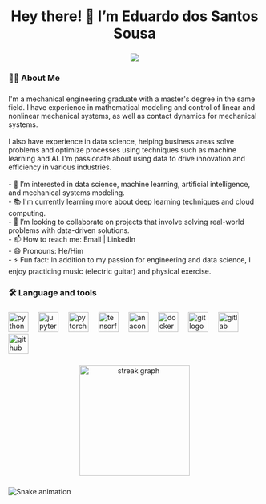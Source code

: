 ###

<h1 align="center">Hey there! 👋 I’m Eduardo dos Santos Sousa</h1>

###

<div align="center">
  <img src="https://visitor-badge.laobi.icu/badge?page_id=EduardoSantosSousa.EduardoSantosSousa&"  />
</div>

<h3 align="left">👩‍💻  About Me</h3>

###

<p align="left">I'm a mechanical engineering graduate with a master's degree in the same field. I have experience in mathematical modeling and control of linear and nonlinear mechanical systems, as well as contact dynamics for mechanical systems.<br><br>I also have experience in data science, helping business areas solve problems and optimize processes using techniques such as machine learning and AI. I'm passionate about using data to drive innovation and efficiency in various industries.<br><br>-  👀 I’m interested in data science, machine learning, artificial intelligence, and mechanical systems modeling.<br>- 📚 I'm currently learning more about deep learning techniques and cloud computing.<br>- 💞️ I’m looking to collaborate on projects that involve solving real-world problems with data-driven solutions.<br>- 📫 How to reach me: Email | LinkedIn<br>- 😄 Pronouns: He/Him<br>- ⚡ Fun fact: In addition to my passion for engineering and data science, I enjoy practicing music (electric guitar) and physical exercise.</p>

###

<h3 align="left">🛠 Language and tools</h3>

###

<div align="left">
  <img src="https://cdn.jsdelivr.net/gh/devicons/devicon/icons/python/python-original.svg" height="40" alt="python logo"  />
  <img width="12" />
  <img src="https://cdn.jsdelivr.net/gh/devicons/devicon/icons/jupyter/jupyter-original.svg" height="40" alt="jupyter logo"  />
  <img width="12" />
  <img src="https://cdn.jsdelivr.net/gh/devicons/devicon/icons/pytorch/pytorch-original.svg" height="40" alt="pytorch logo"  />
  <img width="12" />
  <img src="https://cdn.jsdelivr.net/gh/devicons/devicon/icons/tensorflow/tensorflow-original.svg" height="40" alt="tensorflow logo"  />
  <img width="12" />
  <img src="https://cdn.jsdelivr.net/gh/devicons/devicon/icons/anaconda/anaconda-original.svg" height="40" alt="anaconda logo"  />
  <img width="12" />
  <img src="https://cdn.jsdelivr.net/gh/devicons/devicon/icons/docker/docker-original.svg" height="40" alt="docker logo"  />
  <img width="12" />
  <img src="https://cdn.jsdelivr.net/gh/devicons/devicon/icons/git/git-original.svg" height="40" alt="git logo"  />
  <img width="12" />
  <img src="https://cdn.jsdelivr.net/gh/devicons/devicon/icons/gitlab/gitlab-original.svg" height="40" alt="gitlab logo"  />
  <img width="12" />
  <img src="https://cdn.jsdelivr.net/gh/devicons/devicon/icons/github/github-original.svg" height="40" alt="github logo"  />
</div>

###

<div align="center">
  <img src="https://streak-stats.demolab.com?user=EduardoSantosSousa&locale=en&mode=daily&theme=dark&hide_border=false&border_radius=5&order=3" height="220" alt="streak graph"  />
</div>

###

###

<img src="https://raw.githubusercontent.com/EduardoSantosSousa/EduardoSantosSousa/output/snake.svg" alt="Snake animation" />

###
